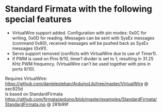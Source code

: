 Standard Firmata with the following special features
====================================================

 - VirtualWire support added. 
   Configuration with pin modes: 0x0C for writing, 0x0D for reading.
   Messages can be sent with SysEx messages (command 0x80), received messages will be pushed back as SysEx messages (0x91). 
 - Servo support removed (conflicts with VirtualWire due to use of Timer1).
 - If PWM is used on Pins 9/10, timer1 divider is set to 1, resulting in 31.25 KHz PWM frequency. 
   (VirtualWire can't be used together with pins in ports 9/10).


Requires VirtualWire: https://github.com/danielesteban/ArduinoLib/tree/master/VirtualWire @ eec925d  
Is based on StandardFirmata https://github.com/firmata/arduino/blob/master/examples/StandardFirmata/StandardFirmata.ino @ 281b99f  
